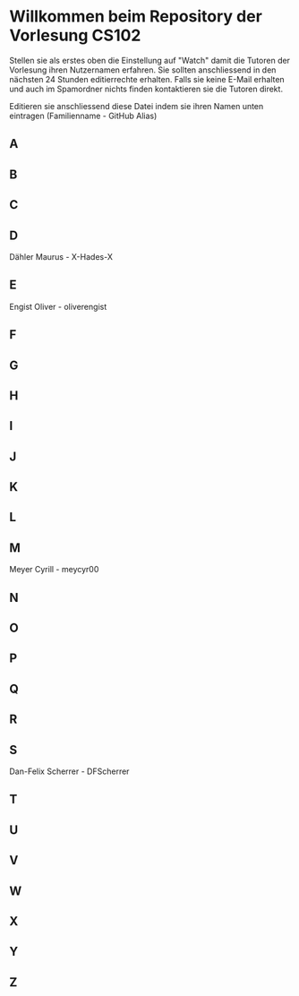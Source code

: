 # Willkommen beim Repository der Vorlesung CS102

Stellen sie als erstes oben die Einstellung auf "Watch" damit die Tutoren der Vorlesung ihren Nutzernamen erfahren. Sie sollten anschliessend in den nächsten 24 Stunden editierrechte erhalten. Falls sie keine E-Mail erhalten und auch im Spamordner nichts finden kontaktieren sie die Tutoren direkt.

Editieren sie anschliessend diese Datei indem sie ihren Namen unten eintragen (Familienname - GitHub Alias)

## A

## B

## C

## D

Dähler Maurus - X-Hades-X

## E

Engist Oliver - oliverengist

## F

## G

## H

## I

## J

## K

## L

## M

Meyer Cyrill - meycyr00

## N

## O

## P

## Q

## R

## S

Dan-Felix Scherrer - DFScherrer

## T

## U

## V

## W

## X

## Y

## Z

